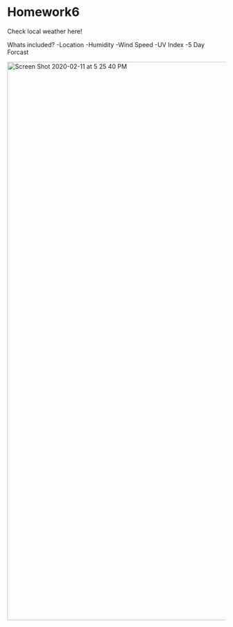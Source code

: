 # Homework6

Check local weather here!

Whats included?
-Location
-Humidity
-Wind Speed
-UV Index
-5 Day Forcast


<img width="1288" alt="Screen Shot 2020-02-11 at 5 25 40 PM" src="https://user-images.githubusercontent.com/57122209/74315068-8c3d9500-4d2b-11ea-810b-970a3e1f5e67.png">
